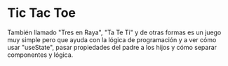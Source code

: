 # Tic Tac Toe

También llamado "Tres en Raya", "Ta Te Ti" y de otras formas es un juego muy simple pero que ayuda con la lógica de programación y a ver cómo usar "useState", pasar propiedades del padre a los hijos y cómo separar componentes y lógica.
